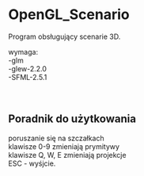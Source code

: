 # OpenGL_Scenario
Program obsługujący scenarie 3D.

wymaga:</br>
-glm</br>
-glew-2.2.0</br>
-SFML-2.5.1</br>
</br></br>
<h2>Poradnik do użytkowania</h2>
poruszanie się  na szczałkach</br>
klawisze 0-9 zmieniają prymitywy</br>
klawisze Q, W, E zmieniają projekcje</br>
ESC - wyśjcie.
